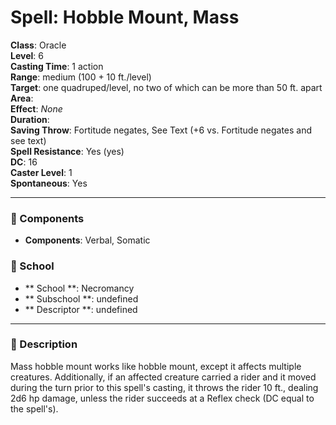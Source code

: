 
# Spell: Hobble Mount, Mass
**Class**: Oracle  
**Level**: 6  
**Casting Time**: 1 action  
**Range**: medium (100 + 10 ft./level)  
**Target**: one quadruped/level, no two of which can be more than 50 ft. apart  
**Area**:   
**Effect**: _None_  
**Duration**:   
**Saving Throw**: Fortitude negates, See Text (+6 vs. Fortitude negates and see text)  
**Spell Resistance**: Yes (yes)  
**DC**: 16  
**Caster Level**: 1  
**Spontaneous**: Yes

---

### 🔮 Components
- **Components**: Verbal, Somatic

### 🏫 School
- ** School **: Necromancy
- ** Subschool **: undefined
- ** Descriptor **: undefined
---

### 📜 Description
Mass hobble mount works like hobble mount, except it affects multiple creatures. Additionally, if an affected creature carried a rider and it moved during the turn prior to this spell's casting, it throws the rider 10 ft., dealing 2d6 hp damage, unless the rider succeeds at a Reflex check (DC equal to the spell's).
